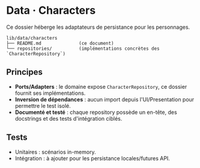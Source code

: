 <!--
Fichier : lib/data/characters/README.md
Rôle : Documenter les adaptateurs de persistance des personnages.
Dépendances : Domaine personnages pour les contrats, `lib/common` pour logger/Result.
Exemple d'usage : Consulter pour comprendre où implémenter un nouveau repository.
-->

# Data · Characters

Ce dossier héberge les adaptateurs de persistance pour les personnages.

```
lib/data/characters
├── README.md              (ce document)
└── repositories/          (implémentations concrètes des `CharacterRepository`)
```

## Principes
- **Ports/Adapters** : le domaine expose `CharacterRepository`, ce dossier fournit ses implémentations.
- **Inversion de dépendances** : aucun import depuis l'UI/Presentation pour permettre le test isolé.
- **Documenté et testé** : chaque repository possède un en-tête, des docstrings et des tests d'intégration ciblés.

## Tests
- Unitaires : scénarios in-memory.
- Intégration : à ajouter pour les persistance locales/futures API.

